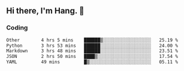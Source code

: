 ## Hi there, I'm Hang. 👋

### Coding

<!--START_SECTION:waka-->

```txt
Other        4 hrs 5 mins    ██████▒░░░░░░░░░░░░░░░░░░   25.19 %
Python       3 hrs 53 mins   ██████░░░░░░░░░░░░░░░░░░░   24.00 %
Markdown     3 hrs 48 mins   ██████░░░░░░░░░░░░░░░░░░░   23.51 %
JSON         2 hrs 50 mins   ████▒░░░░░░░░░░░░░░░░░░░░   17.54 %
YAML         49 mins         █▒░░░░░░░░░░░░░░░░░░░░░░░   05.11 %
```

<!--END_SECTION:waka-->
